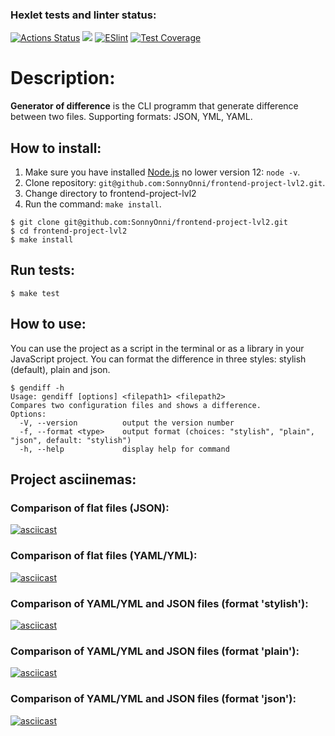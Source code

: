 ### Hexlet tests and linter status:
[![Actions Status](https://github.com/SonnyOnni/frontend-project-lvl2/workflows/hexlet-check/badge.svg)](https://github.com/SonnyOnni/frontend-project-lvl2/actions)
<a href="https://codeclimate.com/github/SonnyOnni/frontend-project-lvl2/maintainability"><img src="https://api.codeclimate.com/v1/badges/03041ceb56bdff456e45/maintainability" /></a>
[![ESlint](https://github.com/SonnyOnni/frontend-project-lvl2/actions/workflows/eslint.yml/badge.svg)](https://github.com/SonnyOnni/frontend-project-lvl2/actions)
[![Test Coverage](https://api.codeclimate.com/v1/badges/03041ceb56bdff456e45/test_coverage)](https://codeclimate.com/github/SonnyOnni/frontend-project-lvl2/test_coverage)

# Description: 
**Generator of difference** is the CLI programm that generate difference between two files. Supporting formats: JSON, YML, YAML.

## How to install:
1. Make sure you have installed [Node.js](https://nodejs.org/en/) no lower version 12: ```node -v```.
2. Clone repository: ```git@github.com:SonnyOnni/frontend-project-lvl2.git```.
3. Change directory to frontend-project-lvl2
4. Run the command: ```make install```.

```shell
$ git clone git@github.com:SonnyOnni/frontend-project-lvl2.git
$ cd frontend-project-lvl2
$ make install
```

## Run tests:
```shell
$ make test
```

## How to use:
You can use the project as a script in the terminal or as a library in your JavaScript project. You can format the difference in three styles: stylish (default), plain and json.
```shell
$ gendiff -h
Usage: gendiff [options] <filepath1> <filepath2>
Compares two configuration files and shows a difference.
Options:
  -V, --version          output the version number
  -f, --format <type>    output format (choices: "stylish", "plain", "json", default: "stylish")
  -h, --help             display help for command
```

## Project asciinemas:
### Comparison of flat files (JSON):

[![asciicast](https://asciinema.org/a/510805.svg)](https://asciinema.org/a/510805)

### Comparison of flat files (YAML/YML):

[![asciicast](https://asciinema.org/a/512403.svg)](https://asciinema.org/a/512403)

### Comparison of YAML/YML and JSON files (format 'stylish'):

[![asciicast](https://asciinema.org/a/514310.svg)](https://asciinema.org/a/514310)

### Comparison of YAML/YML and JSON files (format 'plain'):

[![asciicast](https://asciinema.org/a/515060.svg)](https://asciinema.org/a/515060)

### Comparison of YAML/YML and JSON files (format 'json'):

[![asciicast](https://asciinema.org/a/515284.svg)](https://asciinema.org/a/515284)
